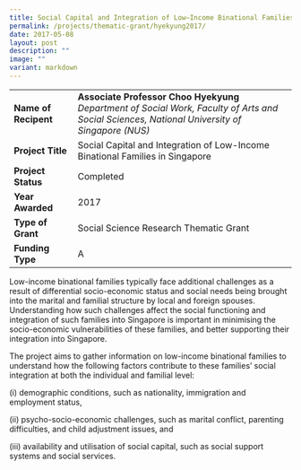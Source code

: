 ```yaml
---
title: Social Capital and Integration of Low–Income Binational Families in Singapore
permalink: /projects/thematic-grant/hyekyung2017/
date: 2017-05-08
layout: post
description: ""
image: ""
variant: markdown
---
```

|  |  |
|---|---|
| **Name of Recipent** | **Associate Professor Choo Hyekyung**<br>_Department of Social Work, Faculty of Arts and Social Sciences, National University of Singapore (NUS)_ |
| **Project Title** | Social Capital and Integration of Low-Income Binational Families in Singapore |
| **Project Status** | Completed |
| **Year Awarded** | 2017 |
| **Type of Grant** | Social Science Research Thematic Grant |
|**Funding Type** | A |

Low-income binational families typically face additional challenges as a result of differential socio-economic status and social needs being brought into the marital and familial structure by local and foreign spouses. Understanding how such challenges affect the social functioning and integration of such families into Singapore is important in minimising the socio-economic vulnerabilities of these families, and better supporting their integration into Singapore.&nbsp;&nbsp;

The project aims to gather information on low-income binational families to understand how the following factors contribute to these families’ social integration at both the individual and familial level:

(i) demographic conditions, such as nationality, immigration and employment status,&nbsp;

(ii) psycho-socio-economic challenges, such as marital conflict, parenting difficulties, and child adjustment issues, and&nbsp;

(iii) availability and utilisation of social capital, such as social support systems and social services.